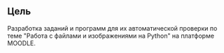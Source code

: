 ## Цель

Разработка заданий и программ для их автоматической проверки по теме "Работа с файлами и изображениями на Python" на платформе MOODLE.